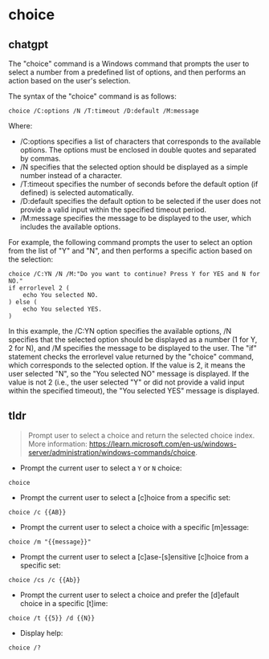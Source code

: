 # choice 
## chatgpt 
The "choice" command is a Windows command that prompts the user to select a number from a predefined list of options, and then performs an action based on the user's selection.

The syntax of the "choice" command is as follows:

    choice /C:options /N /T:timeout /D:default /M:message

Where:
- /C:options specifies a list of characters that corresponds to the available options. The options must be enclosed in double quotes and separated by commas.
- /N specifies that the selected option should be displayed as a simple number instead of a character.
- /T:timeout specifies the number of seconds before the default option (if defined) is selected automatically.
- /D:default specifies the default option to be selected if the user does not provide a valid input within the specified timeout period.
- /M:message specifies the message to be displayed to the user, which includes the available options.

For example, the following command prompts the user to select an option from the list of "Y" and "N", and then performs a specific action based on the selection:
```
choice /C:YN /N /M:"Do you want to continue? Press Y for YES and N for NO."
if errorlevel 2 (
    echo You selected NO.
) else (
    echo You selected YES.
)
```

In this example, the /C:YN option specifies the available options, /N specifies that the selected option should be displayed as a number (1 for Y, 2 for N), and /M specifies the message to be displayed to the user. The "if" statement checks the errorlevel value returned by the "choice" command, which corresponds to the selected option. If the value is 2, it means the user selected "N", so the "You selected NO" message is displayed. If the value is not 2 (i.e., the user selected "Y" or did not provide a valid input within the specified timeout), the "You selected YES" message is displayed. 

## tldr 
 
> Prompt user to select a choice and return the selected choice index.
> More information: <https://learn.microsoft.com/en-us/windows-server/administration/windows-commands/choice>.

- Prompt the current user to select a `Y` or `N` choice:

`choice`

- Prompt the current user to select a [c]hoice from a specific set:

`choice /c {{AB}}`

- Prompt the current user to select a choice with a specific [m]essage:

`choice /m "{{message}}"`

- Prompt the current user to select a [c]ase-[s]ensitive [c]hoice from a specific set:

`choice /cs /c {{Ab}}`

- Prompt the current user to select a choice and prefer the [d]efault choice in a specific [t]ime:

`choice /t {{5}} /d {{N}}`

- Display help:

`choice /?`
